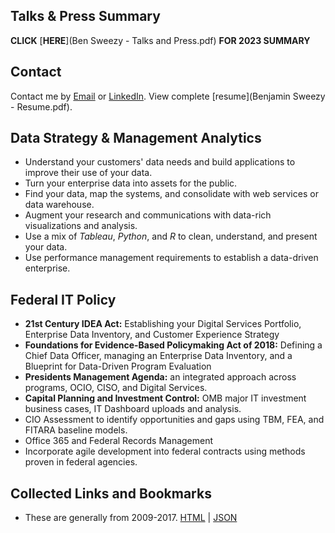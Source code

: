 ## Talks & Press Summary
__CLICK__ [__HERE__](Ben Sweezy - Talks and Press.pdf) __FOR 2023 SUMMARY__

## Contact
Contact me by [Email](mailto:sweezyconsulting@gmail.com) or [LinkedIn](https://www.linkedin.com/in/ben-sweezy-91514720/).
View complete [resume](Benjamin Sweezy - Resume.pdf).

## Data Strategy & Management Analytics
* Understand your customers' data needs and build applications to improve their use of your data.
* Turn your enterprise data into assets for the public.
* Find your data, map the systems, and consolidate with web services or data warehouse.
* Augment your research and communications with data-rich visualizations and analysis.
* Use a mix of _Tableau_, _Python_, and _R_ to clean, understand, and present your data.
* Use performance management requirements to establish a data-driven enterprise.

## Federal IT Policy
* __21st Century IDEA Act:__ Establishing your Digital Services Portfolio, Enterprise Data Inventory, and Customer Experience Strategy
* __Foundations for Evidence-Based Policymaking Act of 2018:__ Defining a Chief Data Officer, managing an Enterprise Data Inventory, and a Blueprint for Data-Driven Program Evaluation
* __Presidents Management Agenda:__ an integrated approach across programs, OCIO, CISO, and Digital Services.
* __Capital Planning and Investment Control:__ OMB major IT investment business cases, IT Dashboard uploads and analysis.
* CIO Assessment to identify opportunities and gaps using TBM, FEA, and FITARA baseline models.
* Office 365 and Federal Records Management
* Incorporate agile development into federal contracts using methods proven in federal agencies.

## Collected Links and Bookmarks
* These are generally from 2009-2017. [HTML](pinboard_export.2022.09.01_15.08.html) | [JSON](pinboard_export.2022.09.01_15.08.json)
